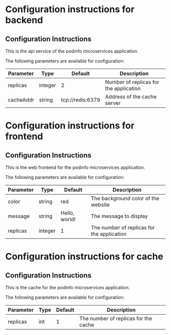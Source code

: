 
# Configuration instructions for backend

## Configuration Instructions

This is the api service of the podinfo microservices application.

The following parameters are available for configuration:

| Parameter | Type | Default | Description |
|-----------|------|---------|-------------|
| replicas | integer | 2 | Number of replicas for the application |
| cacheAddr | string | tcp://redis:6379 | Address of the cache server |

# Configuration instructions for frontend

## Configuration Instructions

This is the web frontend for the podinfo microservices application.

The following parameters are available for configuration:

| Parameter | Type | Default | Description |
|-----------|------|---------|-------------|
| color | string | red | The background color of the website |
| message | string | Hello, world! | The message to display |
| replicas | integer | 1 | The number of replicas for the application |

# Configuration instructions for cache

## Configuration Instructions

This is the cache for the podinfo microservices application.

The following parameters are available for configuration:

| Parameter | Type | Default | Description |
|-----------|------|---------|-------------|
| replicas | int | 1 | The number of replicas for the cache |
